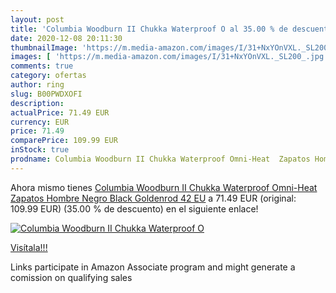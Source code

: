 ```yaml
---
layout: post
title: 'Columbia Woodburn II Chukka Waterproof O al 35.00 % de descuento'
date: 2020-12-08 20:11:30
thumbnailImage: 'https://m.media-amazon.com/images/I/31+NxYOnVXL._SL200_.jpg'
images: [ 'https://m.media-amazon.com/images/I/31+NxYOnVXL._SL200_.jpg' ]
comments: true
category: ofertas
author: ring
slug: B00PWDXOFI
description:
actualPrice: 71.49 EUR
currency: EUR
price: 71.49
comparePrice: 109.99 EUR
inStock: true
prodname: Columbia Woodburn II Chukka Waterproof Omni-Heat  Zapatos Hombre  Negro  Black  Goldenrod   42 EU
---
```


Ahora mismo tienes [Columbia Woodburn II Chukka Waterproof Omni-Heat  Zapatos Hombre  Negro  Black  Goldenrod   42 EU](https://www.amazon.es/dp/B00PWDXOFI/?tag=tolees-21) a 71.49 EUR (original: 109.99 EUR) (35.00 %  de descuento) en el siguiente enlace!

[![Columbia Woodburn II Chukka Waterproof O](https://m.media-amazon.com/images/I/31+NxYOnVXL._SL200_.jpg)](https://www.amazon.es/dp/B00PWDXOFI/?tag=tolees-21)

[Visítala!!!](https://www.amazon.es/dp/B00PWDXOFI/?tag=tolees-21)

Links participate in Amazon Associate program and might generate a comission on qualifying sales
